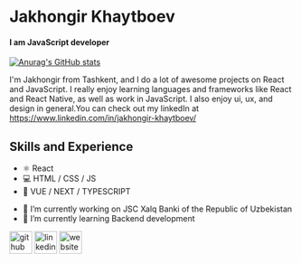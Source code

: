 # Jakhongir Khaytboev
#### I am JavaScript developer
[![Anurag's GitHub stats](https://github-readme-stats.vercel.app/api?username=Jakhongir99)](https://github.com/anuraghazra/github-readme-stats)

I'm Jakhongir from Tashkent, and I do a lot of awesome projects on React and JavaScript. I really enjoy learning languages and frameworks like React and React Native, as well as work in JavaScript. I also enjoy ui, ux, and design in general.You can check out my linkedIn at https://www.linkedin.com/in/jakhongir-khaytboev/

## Skills and Experience
* ⚛ React
* 💻 HTML / CSS / JS
* 🚀 VUE / NEXT / TYPESCRIPT

- 🔭 I’m currently working on JSC Xalq Banki of the Republic of Uzbekistan 
- 🌱 I’m currently learning Backend development 


[<img src='https://cdn.jsdelivr.net/npm/simple-icons@3.0.1/icons/github.svg' alt='github' height='40'>](https://github.com/https://github.com/Jakhongir99)  [<img src='https://cdn.jsdelivr.net/npm/simple-icons@3.0.1/icons/linkedin.svg' alt='linkedin' height='40'>](https://www.linkedin.com/in/https://www.linkedin.com/in/jakhongir-khaytboev//)  [<img src='https://cdn.jsdelivr.net/npm/simple-icons@3.0.1/icons/icloud.svg' alt='website' height='40'>](https://confident-tereshkova-5b693f.netlify.app/)  

